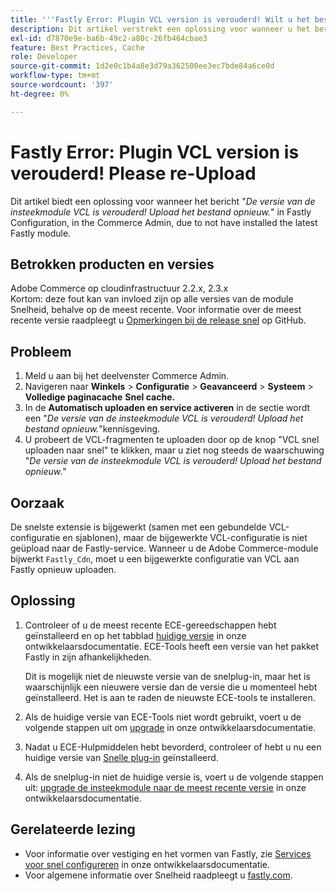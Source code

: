 ```yaml
---
title: '''Fastly Error: Plugin VCL version is verouderd! Wilt u het bestand opnieuw uploaden?'
description: Dit artikel verstrekt een oplossing voor wanneer u het bericht "*Versie van de Insteekmodule VCL verouderd ziet! Upload het bestand opnieuw.*" in Fastly Configuration, in Commerce Admin, omdat het niet de nieuwste snelste module heeft geïnstalleerd.
exl-id: d7870e9e-ba6b-49c2-a80c-26fb464cbae3
feature: Best Practices, Cache
role: Developer
source-git-commit: 1d2e0c1b4a8e3d79a362500ee3ec7bde84a6ce0d
workflow-type: tm+mt
source-wordcount: '397'
ht-degree: 0%

---
```


# Fastly Error: Plugin VCL version is verouderd! Please re-Upload

Dit artikel biedt een oplossing voor wanneer het bericht &quot;*De versie van de insteekmodule VCL is verouderd! Upload het bestand opnieuw.*&quot; in Fastly Configuration, in the Commerce Admin, due to not have installed the latest Fastly module.

## Betrokken producten en versies

Adobe Commerce op cloudinfrastructuur 2.2.x, 2.3.x<br>
Kortom: deze fout kan van invloed zijn op alle versies van de module Snelheid, behalve op de meest recente. Voor informatie over de meest recente versie raadpleegt u [Opmerkingen bij de release snel](https://github.com/fastly/fastly-magento2/releases) op GitHub.

## Probleem

1. Meld u aan bij het deelvenster Commerce Admin.
1. Navigeren naar **Winkels** > **Configuratie** > **Geavanceerd** > **Systeem** > **Volledige paginacache**   **Snel cache.**
1. In de **Automatisch uploaden en service activeren** in de sectie wordt een &quot;*De versie van de insteekmodule VCL is verouderd! Upload het bestand opnieuw.*&quot;kennisgeving.
1. U probeert de VCL-fragmenten te uploaden door op de knop &quot;VCL snel uploaden naar snel&quot; te klikken, maar u ziet nog steeds de waarschuwing &quot;*De versie van de insteekmodule VCL is verouderd! Upload het bestand opnieuw.*&quot;

## Oorzaak

De snelste extensie is bijgewerkt (samen met een gebundelde VCL-configuratie en sjablonen), maar de bijgewerkte VCL-configuratie is niet geüpload naar de Fastly-service. Wanneer u de Adobe Commerce-module bijwerkt `Fastly_Cdn`, moet u een bijgewerkte configuratie van VCL aan Fastly opnieuw uploaden.

## Oplossing

1. Controleer of u de meest recente ECE-gereedschappen hebt geïnstalleerd en op het tabblad [huidige versie](https://experienceleague.adobe.com/docs/commerce-cloud-service/user-guide/release-notes/cloud-tools-suite.html) in onze ontwikkelaarsdocumentatie. ECE-Tools heeft een versie van het pakket Fastly in zijn afhankelijkheden.

   Dit is mogelijk niet de nieuwste versie van de snelplug-in, maar het is waarschijnlijk een nieuwere versie dan de versie die u momenteel hebt geïnstalleerd. Het is aan te raden de nieuwste ECE-tools te installeren.

1. Als de huidige versie van ECE-Tools niet wordt gebruikt, voert u de volgende stappen uit om [upgrade](https://experienceleague.adobe.com/docs/commerce-cloud-service/user-guide/dev-tools/ece-tools/update-package.html) in onze ontwikkelaarsdocumentatie.
1. Nadat u ECE-Hulpmiddelen hebt bevorderd, controleer of hebt u nu een huidige versie van [Snelle plug-in](https://github.com/fastly/fastly-magento2/tree/master/etc/vcl_snippets) geïnstalleerd.
1. Als de snelplug-in niet de huidige versie is, voert u de volgende stappen uit: [upgrade de insteekmodule naar de meest recente versie](https://experienceleague.adobe.com/docs/commerce-cloud-service/user-guide/cdn/setup-fastly/fastly-configuration.html#upgrade-the-fastly-module) in onze ontwikkelaarsdocumentatie.

## Gerelateerde lezing

* Voor informatie over vestiging en het vormen van Fastly, zie [Services voor snel configureren](https://experienceleague.adobe.com/docs/commerce-cloud-service/user-guide/cdn/fastly.html) in onze ontwikkelaarsdocumentatie.
* Voor algemene informatie over Snelheid raadpleegt u [fastly.com](https://www.fastly.com/).
